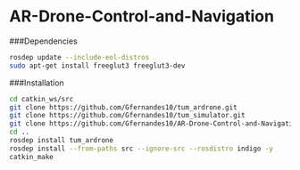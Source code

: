# AR-Drone-Control-and-Navigation

###Dependencies 
``` bash
rosdep update --include-eol-distros
sudo apt-get install freeglut3 freeglut3-dev
```

###Installation 
``` bash
cd catkin_ws/src
git clone https://github.com/Gfernandes10/tum_ardrone.git
git clone https://github.com/Gfernandes10/tum_simulator.git
git clone https://github.com/Gfernandes10/AR-Drone-Control-and-Navigation.git
cd ..
rosdep install tum_ardrone
rosdep install --from-paths src --ignore-src --rosdistro indigo -y
catkin_make
```

